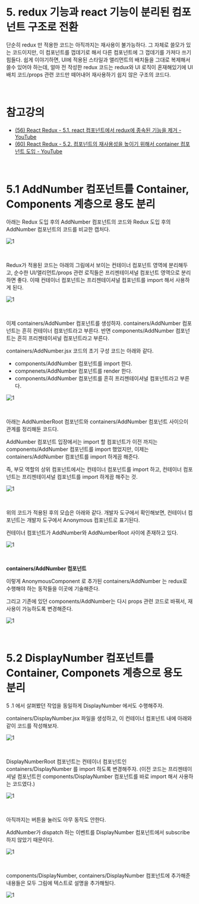# 5. redux 기능과 react 기능이 분리된 컴포넌트 구조로 전환

단순히 redux 만 적용한 코드는 아직까지는 재사용이 불가능하다. 그 자체로 쓸모가 있는 코드이지만, 이 컴포넌트를 껍데기로 해서 다른 컴포넌트에 그 껍데기를 가져다 쓰기 힘들다. 쉽게 이야기하면, UI에 적용된 스타일과 앨리먼트의 배치들을 그대로 복제해서 쓸수 있어야 하는데, 얼마 전 작성한 redux 코드는 redux와 UI 로직이 혼재해있기에 UI 배치 코드/props 관련 코드만 떼어내어 재사용하기 쉽지 않은 구조의 코드다.<br>

<br>

# 참고강의

- [(56) React Redux - 5.1. react 컴포넌트에서 redux에 종속된 기능을 제거 - YouTube](https://www.youtube.com/watch?v=ObCKEaKFRac)
- [(60) React Redux - 5.2. 컴포넌트의 재사용성을 높이기 위해서 container 컴포넌트 도입 - YouTube](https://www.youtube.com/watch?v=ZmM4JSpIh6E)

<br>

# 5.1 AddNumber 컴포넌트를 Container, Components 계층으로 용도 분리

아래는 Redux 도입 후의 AddNumber 컴포넌트의 코드와 Redux 도입 후의 AddNumber 컴포넌트의 코드를 비교한 캡처다.

![1](./img/5-CHANGE-LAYER/1.png)

<br>

Redux가 적용된 코드는 아래의 그림에서 보이는 컨테이너 컴포넌트 영역에 분리해두고, 순수한 UI/앨리먼트/props 관련 로직들은 프리젠테이셔널 컴포넌트 영역으로 분리하면 좋다. 이때 컨테이너 컴포넌트는 프리젠테이셔널 컴포넌트를 import 해서 사용하게 된다.

![1](./img/5-CHANGE-LAYER/2.png)

<br>

이제 containers/AddNumber 컴포넌트를 생성하자. containers/AddNumber 컴포넌트는 흔히 컨테이너 컴포넌트라고 부른다. 반면 components/AddNumber 컴포넌트는 흔히 프리젠테이셔널 컴포넌트라고 부른다.<br>

containers/AddNumber.jsx 코드의 초기 구성 코드는 아래와 같다.<br>

- components/AddNumber 컴포넌트를 import 한다.
- compnenets/AddNumber 컴포넌트를 render 한다.
- components/AddNumber 컴포넌트를 흔히 프리젠테이셔널 컴포넌트라고 부른다.

![1](./img/5-CHANGE-LAYER/3.png)

<br>

아래는 AddNumberRoot 컴포넌트와 containers/AddNumber 컴포넌트 사이으이 관계를 정리해둔 코드다.<br>

AddNumber 컴포넌트 입장에서는 import 할 컴포넌트가 이전 까지는 components/AddNumber 컴포넌트를 import 했었지만, 이제는 containers/AddNumber 컴포넌트를 import 하게끔 해준다.<br>

즉, 부모 역할의 상위 컴포넌트에서는 컨테이너 컴포넌트를 import 하고, 컨테이너 컴포넌트는 프리젠테이셔널 컴포넌트를 import 하게끔 해주는 것.<br>

![1](./img/5-CHANGE-LAYER/4.png)

<br>

위의 코드가 적용된 후의 모습은 아래와 같다. 개발자 도구에서 확인해보면, 컨테이너 컴포넌트는 개발자 도구에서 Anonymous 컴포넌트로 표기된다.<br>

컨테이너 컴포넌트가 AddNumber와 AddNumberRoot 사이에 존재하고 있다.

![1](./img/5-CHANGE-LAYER/5.png)

<br>

**containers/AddNumber 컴포넌트**<br>

이렇게 AnonymousComponent 로 추가된 containers/AddNumber 는 redux로 수행해야 하는 동작들을 이곳에 기술해준다.<br>

그리고 기존에 있던 components/AddNumber는 다시 props 관련 코드로 바꿔서, 재사용이 가능하도록 변경해준다.

![1](./img/5-CHANGE-LAYER/6.png)

<br>

# 5.2 DisplayNumber 컴포넌트를 Container, Componets 계층으로 용도 분리

5 .1 에서 살펴봤던 작업을 동일하게 DisplayNumber 에서도 수행해주자.

containers/DisplayNumber.jsx 파일을 생성하고, 이 컨테이너 컴포넌트 내에 아래와 같이 코드를 작성해보자.

![1](./img/5-CHANGE-LAYER/7.png)

<br>

DisplayNumberRoot 컴포넌트는 컨테이너 컴포넌트인 containers/DisplayNumber 를 import 하도록 변경해주자. (이전 코드는 프리젠테이셔널 컴포넌트읜 components/DisplayNumber 컴포넌트를 바로 import 해서 사용하는 코드였다.)

![1](./img/5-CHANGE-LAYER/8.png)

<br>

아직까지는 버튼을 눌러도 아무 동작도 안한다.<br>

AddNumber가 dispatch 하는 이벤트를 DisplayNumber 컴포넌트에서 subscribe 하지 않았기 때문이다.

![1](./img/5-CHANGE-LAYER/9.png)

<br>

components/DisplayNumber, containers/DisplayNumber 컴포넌트에 추가해준 내용들은 모두 그림에 텍스트로 설명을 추가해뒀다.

![1](./img/5-CHANGE-LAYER/10.png)







